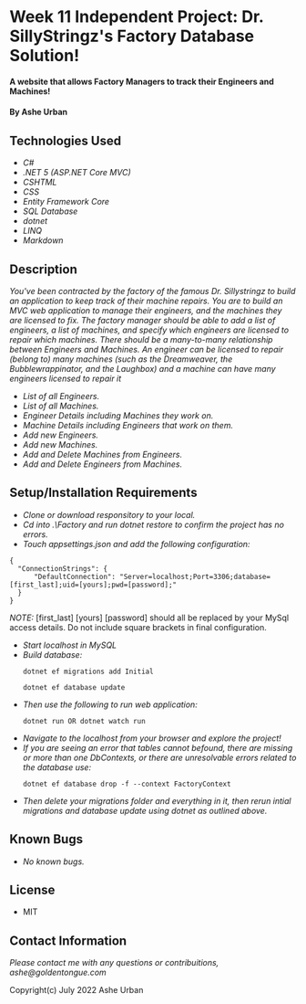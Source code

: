 # Week 11 Independent Project: Dr. SillyStringz's Factory Database Solution!

#### A website that allows Factory Managers to track their Engineers and Machines!

#### By Ashe Urban

## Technologies Used

* _C#_ 
* _.NET 5 (ASP.NET Core MVC)_ 
* _CSHTML_ 
* _CSS_ 
* _Entity Framework Core_ 
* _SQL Database_ 
* _dotnet_ 
* _LINQ_ 
* _Markdown_

## Description

_You've been contracted by the factory of the famous Dr. Sillystringz to build an application to keep track of their machine repairs. You are to build an MVC web application to manage their engineers, and the machines they are licensed to fix. The factory manager should be able to add a list of engineers, a list of machines, and specify which engineers are licensed to repair which machines. There should be a many-to-many relationship between Engineers and Machines. An engineer can be licensed to repair (belong to) many machines (such as the Dreamweaver, the Bubblewrappinator, and the Laughbox) and a machine can have many engineers licensed to repair it_

* _List of all Engineers._
* _List of all Machines._
* _Engineer Details including Machines they work on._
* _Machine Details including Engineers that work on them._
* _Add new Engineers._
* _Add new Machines._
* _Add and Delete Machines from Engineers._
* _Add and Delete Engineers from Machines._

## Setup/Installation Requirements

* _Clone or download responsitory to your local._
* _Cd into .\Factory and run dotnet restore to confirm the project has no errors._
* _Touch appsettings.json and add the following configuration:_
```
{
  "ConnectionStrings": {
      "DefaultConnection": "Server=localhost;Port=3306;database=[first_last];uid=[yours];pwd=[password];"
  }
}
```
_NOTE:_ [first_last] [yours] [password] should all be replaced by your MySql access details. Do not include square brackets in final configuration.

* _Start localhost in MySQL_
* _Build database:_
  ```
  dotnet ef migrations add Initial 
  ```
  ```
  dotnet ef database update 
  ```
* _Then use the following to run web application:_
   ```
   dotnet run OR dotnet watch run
   ```
* _Navigate to the localhost from your browser and explore the project!_
* _If you are seeing an error that tables cannot befound, there are missing or more than one DbContexts, or there are unresolvable errors related to the database use:_
  ```
  dotnet ef database drop -f --context FactoryContext
  ```
* _Then delete your migrations folder and everything in it, then rerun intial migrations and database update using dotnet as outlined above._

## Known Bugs

* _No known bugs._

## License

* MIT

## Contact Information

_Please contact me with any questions or contribuitions, ashe@goldentongue.com_

Copyright(c) July 2022 Ashe Urban